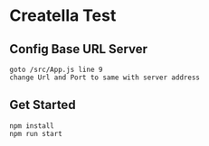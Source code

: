# Creatella Test

## Config Base URL Server
```
goto /src/App.js line 9
change Url and Port to same with server address
```

## Get Started
```
npm install
npm run start
```
